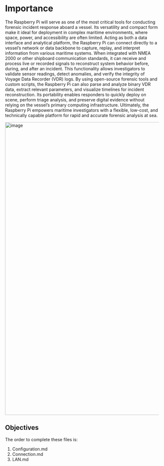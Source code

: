 # Importance
The Raspberry Pi will serve as one of the most critical tools for conducting forensic incident response aboard a vessel. Its versatility and compact form make it ideal for deployment in complex maritime environments, where space, power, and accessibility are often limited. Acting as both a data interface and analytical platform, the Raspberry Pi can connect directly to a vessel’s network or data backbone to capture, replay, and interpret information from various maritime systems. When integrated with NMEA 2000 or other shipboard communication standards, it can receive and process live or recorded signals to reconstruct system behavior before, during, and after an incident. This functionality allows investigators to validate sensor readings, detect anomalies, and verify the integrity of Voyage Data Recorder (VDR) logs. By using open-source forensic tools and custom scripts, the Raspberry Pi can also parse and analyze binary VDR data, extract relevant parameters, and visualize timelines for incident reconstruction. Its portability enables responders to quickly deploy on scene, perform triage analysis, and preserve digital evidence without relying on the vessel’s primary computing infrastructure. Ultimately, the Raspberry Pi empowers maritime investigators with a flexible, low-cost, and technically capable platform for rapid and accurate forensic analysis at sea.

<img width="1280" height="960" alt="image" src="https://github.com/user-attachments/assets/1afa90e1-4bd5-47fb-aa90-02482c073a65" />

## Objectives
The order to complete these files is:
1. Configuration.md
2. Connection.md
3. LAN.md

